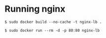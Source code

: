 # Running nginx

```
$ sudo docker build --no-cache -t nginx-lb . 

$ sudo docker run --rm -d -p 80:80 nginx-lb
```
